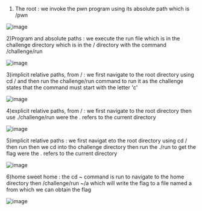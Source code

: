 1) The root
: we invoke the pwn program using its absolute path which is /pwn

![image](https://github.com/user-attachments/assets/483735ee-62b6-4977-b568-3d3cfb189d24)

2)Program and absolute paths
: we execute the run file which is in the challenge directory which is in the / directory with the command /challenge/run

![image](https://github.com/user-attachments/assets/a0017066-f6b5-4d10-811b-144e4f550f84)

3)implicit relative paths, from /
: we first navigate to the root directory using cd / and then run the challenge/run command to run it as the challenge states that the command must start with the letter 'c'

![image](https://github.com/user-attachments/assets/7fdb5cbd-c180-48e6-8198-6bca2da68837)

4)explicit relative paths, from /
: we first navigate to the root directory then use ./challenge/run were the . refers to the current directory

![image](https://github.com/user-attachments/assets/aaf80576-4860-435b-9bc1-52612aee7c2d)

5)implicit relative paths
: we first navigat eto the root directory using cd / then run then we cd into tho challenge directory then run the ./run to get the flag were the . refers to the current directory

![image](https://github.com/user-attachments/assets/38a64657-1022-487a-8349-2b82d2dd0510)

6)home sweet home
: the cd ~ command is run to navigate to the home directory then  /challenge/run ~/a which will write the flag to a file named a from which we can obtain the flag

![image](https://github.com/user-attachments/assets/cb47d00d-0da0-4c4b-91db-3b56eb18d8e2)





